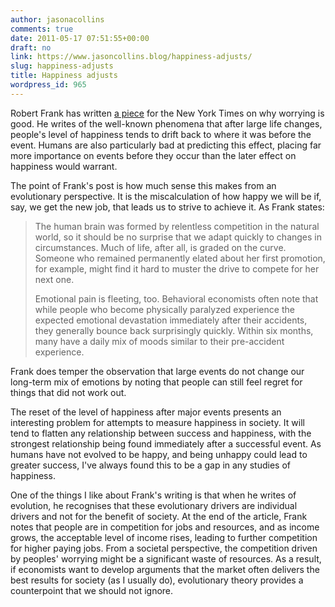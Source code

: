 ```yaml
---
author: jasonacollins
comments: true
date: 2011-05-17 07:51:55+00:00
draft: no
link: https://www.jasoncollins.blog/happiness-adjusts/
slug: happiness-adjusts
title: Happiness adjusts
wordpress_id: 965
---
```


Robert Frank has written [a piece](http://www.nytimes.com/2011/05/15/business/economy/15view.html?_r=1) for the New York Times on why worrying is good. He writes of the well-known phenomena that after large life changes, people's level of happiness tends to drift back to where it was before the event. Humans are also particularly bad at predicting this effect, placing far more importance on events before they occur than the later effect on happiness would warrant.

The point of Frank's post is how much sense this makes from an evolutionary perspective. It is the miscalculation of how happy we will be if, say, we get the new job, that leads us to strive to achieve it. As Frank states:

>The human brain was formed by relentless competition in the natural  world, so it should be no surprise that we adapt quickly to changes in  circumstances. Much of life, after all, is graded on the curve. Someone  who remained permanently elated about her first promotion, for example,  might find it hard to muster the drive to compete for her next one.
>
>Emotional pain is fleeting, too. Behavioral economists often note that  while people who become physically paralyzed experience the expected  emotional devastation immediately after their accidents, they generally  bounce back surprisingly quickly. Within six months, many have a daily  mix of moods similar to their pre-accident experience.

Frank does temper the observation that large events do not change our  long-term mix of emotions by noting that people can still feel regret  for things that did not work out.

The reset of the level of happiness after major events presents an interesting problem for attempts to measure happiness in society. It will tend to flatten any relationship between success and happiness, with the strongest relationship being found immediately after a successful event. As humans have not evolved to be happy, and being unhappy could lead to greater success, I've always found this to be a gap in any studies of happiness.

One of the things I like about Frank's writing is that when he writes of evolution, he recognises that these evolutionary drivers are individual drivers and not for the benefit of society. At the end of the article, Frank notes that people are in competition for jobs and resources, and as income grows, the acceptable level of income rises, leading to further competition for higher paying jobs. From a societal perspective, the competition driven by peoples' worrying might be a significant waste of resources. As a result, if economists want to develop arguments that the market often delivers the best results for society (as I usually do), evolutionary theory provides a counterpoint that we should not ignore.
